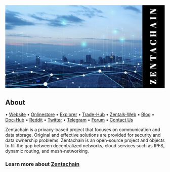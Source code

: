 <body>
<img src="https://github.com/ZentaChain/.github/blob/main/assets/zentachain_github.png">
</body>

## About

• [Website](https://.zentachain.io) • [Onlinestore](https://zentanode.com) • [Explorer](https://explorer.zentachain.io) • [Trade-Hub](https://trade.zentachain.io) • [Zentalk-Web](https://zentalk.chat) • [Blog](https://zentachain.blog) • [Doc-Hub](https://docs.zentachain.io) • [Reddit](https://www.reddit.com/r/ZentaChain)  • [Twitter](https://twitter.com/zentachain) • [Telegram](https://t.me/ZentachainOfficialChat) • [Forum](http://forum.zentachain.io) • [Contact Us](mailto:team@zentachain.io)

Zentachain is a privacy-based project that focuses on communication and data storage. 
Original and effective solutions are provided for security and data ownership problems. 
Zentachain is an open-source project and objects to fill the gap between decentralized networks, cloud services such as IPFS, dynamic routing, and mesh-networking.
  
### Learn more about [Zentachain](https://github.com/ZentaChain/Zentachain)
